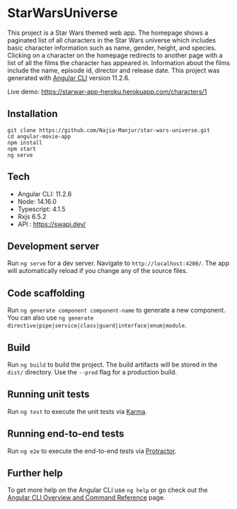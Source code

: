 # StarWarsUniverse


This project is a Star Wars themed web app. The homepage shows a paginated list of all characters in the Star Wars universe which includes basic character information such as name, gender, height, and species. Clicking on a character on the homepage redirects to another page with a list of all the films the character has appeared in. Information about the films include the name, episode id, director and release date.
This project was generated with [Angular CLI](https://github.com/angular/angular-cli) version 11.2.6.

Live demo: https://starwar-app-heroku.herokuapp.com/characters/1

## Installation

```
git clone https://github.com/Najia-Manjur/star-wars-universe.git
cd angular-movie-app
npm install
npm start
ng serve
```
## Tech
- Angular CLI: 11.2.6
- Node: 14.16.0
- Typescript: 4.1.5
- Rxjs 6.5.2
- API : https://swapi.dev/

## Development server

Run `ng serve` for a dev server. Navigate to `http://localhost:4200/`. The app will automatically reload if you change any of the source files.

## Code scaffolding

Run `ng generate component component-name` to generate a new component. You can also use `ng generate directive|pipe|service|class|guard|interface|enum|module`.

## Build

Run `ng build` to build the project. The build artifacts will be stored in the `dist/` directory. Use the `--prod` flag for a production build.

## Running unit tests

Run `ng test` to execute the unit tests via [Karma](https://karma-runner.github.io).

## Running end-to-end tests

Run `ng e2e` to execute the end-to-end tests via [Protractor](http://www.protractortest.org/).

## Further help

To get more help on the Angular CLI use `ng help` or go check out the [Angular CLI Overview and Command Reference](https://angular.io/cli) page.
